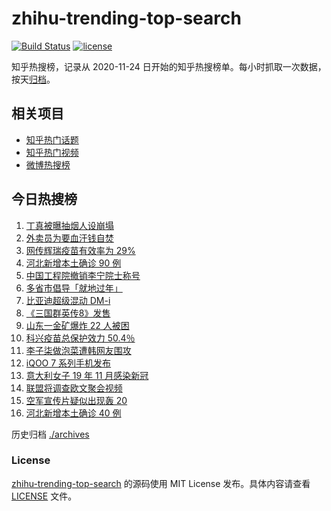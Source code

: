 # zhihu-trending-top-search

[![Build Status](https://github.com/justjavac/zhihu-trending-top-search/workflows/ci/badge.svg?branch=main)](https://github.com/justjavac/zhihu-trending-top-search/actions)
[![license](https://img.shields.io/github/license/justjavac/zhihu-trending-top-search)](https://github.com/justjavac/zhihu-trending-top-search/blob/main/LICENSE)

知乎热搜榜，记录从 2020-11-24 日开始的知乎热搜榜单。每小时抓取一次数据，按天[归档](./archives)。

## 相关项目

- [知乎热门话题](https://github.com/justjavac/zhihu-trending-hot-questions)
- [知乎热门视频](https://github.com/justjavac/zhihu-trending-hot-video)
- [微博热搜榜](https://github.com/justjavac/weibo-trending-hot-search)

## 今日热搜榜

<!-- BEGIN -->
<!-- 最后更新时间 Wed Jan 13 2021 17:35:05 GMT+0800 (CST) -->
1. [丁真被曝抽烟人设崩塌](https://www.zhihu.com/search?q=丁真抽烟)
1. [外卖员为要血汗钱自焚](https://www.zhihu.com/search?q=外卖员自焚)
1. [网传辉瑞疫苗有效率为 29%](https://www.zhihu.com/search?q=辉瑞疫苗)
1. [河北新增本土确诊 90 例](https://www.zhihu.com/search?q=河北新增)
1. [中国工程院撤销李宁院士称号](https://www.zhihu.com/search?q=李宁院士)
1. [多省市倡导「就地过年」](https://www.zhihu.com/search?q=就地过年)
1. [比亚迪超级混动 DM-i](https://www.zhihu.com/search?q=比亚迪)
1. [《三国群英传8》发售](https://www.zhihu.com/search?q=三国群英传8)
1. [山东一金矿爆炸 22 人被困](https://www.zhihu.com/search?q=山东金矿)
1. [科兴疫苗总保护效力 50.4％](https://www.zhihu.com/search?q=科兴疫苗)
1. [李子柒做泡菜遭韩网友围攻](https://www.zhihu.com/search?q=李子柒泡菜)
1. [iQOO 7 系列手机发布](https://www.zhihu.com/search?q=iqoo7)
1. [意大利女子 19 年 11 月感染新冠](https://www.zhihu.com/search?q=意大利新冠)
1. [联盟将调查欧文聚会视频](https://www.zhihu.com/search?q=欧文)
1. [空军宣传片疑似出现轰 20 ](https://www.zhihu.com/search?q=轰20)
1. [河北新增本土确诊 40 例](https://www.zhihu.com/search?q=河北新增)
<!-- END -->

历史归档 [./archives](./archives)

### License

[zhihu-trending-top-search](https://github.com/justjavac/zhihu-trending-top-search) 的源码使用 MIT License 发布。具体内容请查看 [LICENSE](./LICENSE) 文件。
